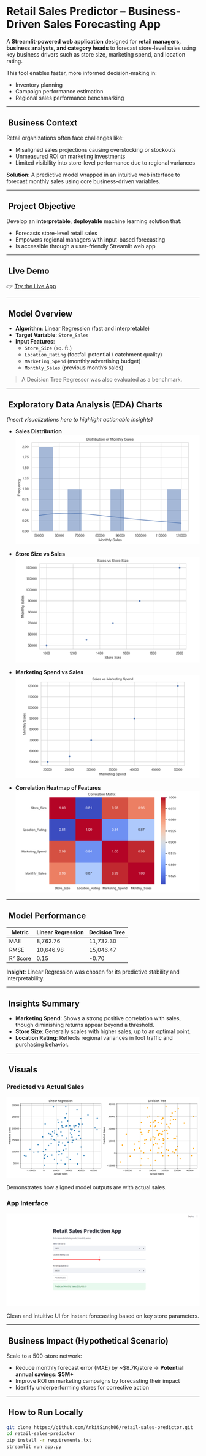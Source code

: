 # ​​ Retail Sales Predictor – Business-Driven Sales Forecasting App

A **Streamlit-powered web application** designed for **retail managers, business analysts, and category heads** to forecast store-level sales using key business drivers such as store size, marketing spend, and location rating.

This tool enables faster, more informed decision-making in:
- Inventory planning  
- Campaign performance estimation  
- Regional sales performance benchmarking  

---

## ​ Business Context

Retail organizations often face challenges like:
- Misaligned sales projections causing overstocking or stockouts  
- Unmeasured ROI on marketing investments  
- Limited visibility into store-level performance due to regional variances  

**Solution**: A predictive model wrapped in an intuitive web interface to forecast monthly sales using core business-driven variables.

---

## ​ Project Objective

Develop an **interpretable**, **deployable** machine learning solution that:
- Forecasts store-level retail sales  
- Empowers regional managers with input-based forecasting  
- Is accessible through a user-friendly Streamlit web app  

---

## ​ Live Demo

👉 [Try the Live App](https://retail-sales-predictor-akfxck5hpg4wdpn3shexnn.streamlit.app/#retail-sales-prediction-app)

---

## ​ Model Overview

- **Algorithm**: Linear Regression (fast and interpretable)  
- **Target Variable**: `Store_Sales`  
- **Input Features**:
  - `Store_Size` (sq. ft.)  
  - `Location_Rating` (footfall potential / catchment quality)  
  - `Marketing_Spend` (monthly advertising budget)  
  - `Monthly_Sales` (previous month’s sales)  

> A Decision Tree Regressor was also evaluated as a benchmark.

---

## ​ Exploratory Data Analysis (EDA) Charts

_(Insert visualizations here to highlight actionable insights)_

- **Sales Distribution**  
  ![Sales Distribution](EDA_1.png)

- **Store Size vs Sales**  
  ![Store Size vs Sales](EDA_2.png)

- **Marketing Spend vs Sales**  
  ![Marketing Spend vs Sales](EDA_3.png)

- **Correlation Heatmap of Features**  
  ![Correlation Heatmap](EDA_4.png)

---

## ​ Model Performance

| Metric        | Linear Regression | Decision Tree |
|---------------|-------------------|----------------|
| MAE           | 8,762.76          | 11,732.30      |
| RMSE          | 10,646.98         | 15,046.47      |
| R² Score      | 0.15              | -0.70          |

**Insight**: Linear Regression was chosen for its predictive stability and interpretability.

---

## ​ Insights Summary

- **Marketing Spend**: Shows a strong positive correlation with sales, though diminishing returns appear beyond a threshold.  
- **Store Size**: Generally scales with higher sales, up to an optimal point.  
- **Location Rating**: Reflects regional variances in foot traffic and purchasing behavior.  

---

## ​ Visuals

###  Predicted vs Actual Sales  
![Predicted vs Actual](Predicted_vs_Actual.png)

Demonstrates how aligned model outputs are with actual sales.

###  App Interface  
![App Screenshot](retail_sales_prediction.png)

Clean and intuitive UI for instant forecasting based on key store parameters.

---

## ​ Business Impact (Hypothetical Scenario)

Scale to a 500-store network:
- Reduce monthly forecast error (MAE) by ~$8.7K/store → **Potential annual savings: $5M+**
- Improve ROI on marketing campaigns by forecasting their impact  
- Identify underperforming stores for corrective action

---

## ​​ How to Run Locally

```bash
git clone https://github.com/AnkitSingh06/retail-sales-predictor.git
cd retail-sales-predictor
pip install -r requirements.txt
streamlit run app.py
